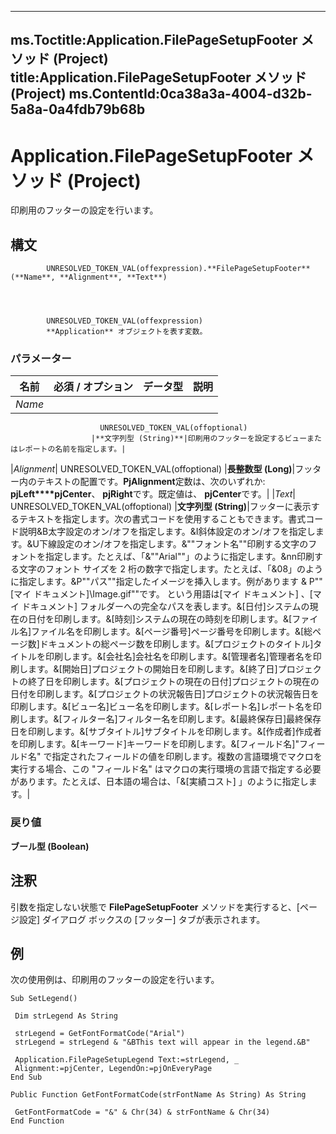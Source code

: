 

---
ms.Toctitle:Application.FilePageSetupFooter メソッド (Project)
title:Application.FilePageSetupFooter メソッド (Project)
ms.ContentId:0ca38a3a-4004-d32b-5a8a-0a4fdb79b68b
---
# Application.FilePageSetupFooter メソッド (Project)




印刷用のフッターの設定を行います。

## 構文

            UNRESOLVED_TOKEN_VAL(offexpression).**FilePageSetupFooter**(**Name**, **Alignment**, **Text**)




            UNRESOLVED_TOKEN_VAL(offexpression)
            **Application** オブジェクトを表す変数。

### パラメーター

|**名前**|**必須 / オプション**|**データ型**|**説明**|
|---|---|---|---|
|*Name*|
                        UNRESOLVED_TOKEN_VAL(offoptional)
                      |**文字列型 (String)**|印刷用のフッターを設定するビューまたはレポートの名前を指定します。|
|*Alignment*|
                        UNRESOLVED_TOKEN_VAL(offoptional)
                      |**長整数型 (Long)**|フッター内のテキストの配置です。**PjAlignment**定数は、次のいずれか: **pjLeft****pjCenter**、 **pjRight**です。既定値は、 **pjCenter**です。|
|*Text*|
                        UNRESOLVED_TOKEN_VAL(offoptional)
                      |**文字列型 (String)**|フッターに表示するテキストを指定します。次の書式コードを使用することもできます。書式コード説明&B太字設定のオン/オフを指定します。&I斜体設定のオン/オフを指定します。&U下線設定のオン/オフを指定します。&""フォント名""印刷する文字のフォントを指定します。たとえば、「&""Arial""」のように指定します。&nn印刷する文字のフォント サイズを 2 桁の数字で指定します。たとえば、「&08」のように指定します。&P""パス""指定したイメージを挿入します。例があります & P""[マイ ドキュメント]\Image.gif""です。 という用語は[マイ ドキュメント] 、[マイ ドキュメント] フォルダーへの完全なパスを表します。&[日付]システムの現在の日付を印刷します。&[時刻]システムの現在の時刻を印刷します。&[ファイル名]ファイル名を印刷します。&[ページ番号]ページ番号を印刷します。&[総ページ数]ドキュメントの総ページ数を印刷します。&[プロジェクトのタイトル]タイトルを印刷します。&[会社名]会社名を印刷します。&[管理者名]管理者名を印刷します。&[開始日]プロジェクトの開始日を印刷します。&[終了日]プロジェクトの終了日を印刷します。&[プロジェクトの現在の日付]プロジェクトの現在の日付を印刷します。&[プロジェクトの状況報告日]プロジェクトの状況報告日を印刷します。&[ビュー名]ビュー名を印刷します。&[レポート名]レポート名を印刷します。&[フィルター名]フィルター名を印刷します。&[最終保存日]最終保存日を印刷します。&[サブタイトル]サブタイトルを印刷します。&[作成者]作成者を印刷します。&[キーワード]キーワードを印刷します。&[フィールド名]"フィールド名" で指定されたフィールドの値を印刷します。複数の言語環境でマクロを実行する場合、この "フィールド名" はマクロの実行環境の言語で指定する必要があります。たとえば、日本語の場合は、「&[実績コスト] 」のように指定します。|



### 戻り値
**ブール型 (Boolean)**





## 注釈
引数を指定しない状態で **FilePageSetupFooter** メソッドを実行すると、[ページ設定] ダイアログ ボックスの [フッター] タブが表示されます。



## 例
次の使用例は、印刷用のフッターの設定を行います。

```vba
Sub SetLegend() 
 
 Dim strLegend As String 
 
 strLegend = GetFontFormatCode("Arial") 
 strLegend = strLegend & "&BThis text will appear in the legend.&B" 
 
 Application.FilePageSetupLegend Text:=strLegend, _ 
 Alignment:=pjCenter, LegendOn:=pjOnEveryPage 
End Sub 
 
Public Function GetFontFormatCode(strFontName As String) As String 
 
 GetFontFormatCode = "&" & Chr(34) & strFontName & Chr(34) 
End Function
```





